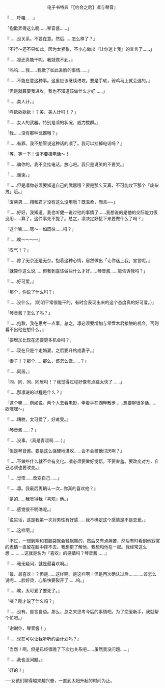 <p align="center">电子书特典『【约会之后】凛与琴音』</p>

『……呼哇……』

「抱歉弄得这么晚……琴音酱……」

『……没关系。不要在意。然后……怎么样了？』

「不行～还不只如此，因为太紧张，不小心做出『让你迷上我』的宣言了……」

『……凛还真能干呢。我就做不到。』

「呜呜……我……我做了如此丢脸的事情……」

『……不能在意这种事。这里应该继续进攻。要是手软，弱鸡马上就会逃的。』

「但是就算要我进攻，我也不知道该做什么才好……」

『……美人计。』

「呼欸欸欸欸！？美、美人计吗！？」

『……女人的武器。特别是凛的状况，威力拔群。』

「我……没有那种武器哦？」

『……有罪。我不想管说这种话的凛了。我可以挂掉电话吗？』

「等、等一下！请不要挂电话～！」

『……骗你的。我不会挂电话，放心吧。我只是说笑的不要哭。』

「……谢谢。」

『……但是凛你必须要知道自己的武器哦？要是那么天真，不可能攻下那个「废柴男」哦。』

「废柴男……翔和君才没有这么没用哦？既温柔，而且──」

『……好好，我知道。我也听健一说过他的事情了……我想说的是他的交际能力很没用……算了，这件事先不提了。总之，凛决定好接下来要做什么了吗？』

「这个嘛……嗯～一如既往……吗？」

『……唉～～～～』

「叹气！？」

『……除了无奈还是无奈。抱着这种心情，居然做出「让你迷上我」宣言呢。』

「就算你这么说……但我到底该做些什么才好……琴音酱……能告诉我吗？」

『……好可爱。』

「那个，你说了什么吗？」

『……没什么。（明明平常很能干的，有时会表现出来的这个态度真的好可爱。）』

「琴音酱？怎么了吗？」

『……抱歉，我在思考一点事。总之，凛必须要增加与常盘木君接触的机会。否则看不出他在想什么。』

「要增加比现在还要更多机会吗？」

『……现在只是个走婚妻。之后要升格成妻子。』

「妻子！？那个……那么，该怎么做……？」

『……同居。』

「同、同、同、同居吗！？我觉得过程好像有点跳太快了……」

『……那凛说的过程是什么？』

「这个嘛……例如说，两个人去看电影，牵着手在湖畔散步……想要聊很多话……欸嘿嘿～」

『……糟糕，太可爱了，好难受。』

「琴音酱……？」

『……没事。（真是青涩啊……）』

「但是琴音酱。要是这么强硬地进攻……会不会被他讨厌啊？」

『……不做些什么就不会有变化。凛必须要做好觉悟，不要害羞。要改变对方，自己必须也要改变。』

「……觉悟……改变自己……」

『……凛。我最后再确认一次…你真的喜欢他？』

「是的……我觉得我『喜欢』他。」

『……感觉很不明确呢。』

「说实话，这是我第一次对男性有好感……我不确定这个感情是不是恋爱。」

『……这样啊。』

「不过，一想到翔和君脑袋就会轻飘飘的，然后又有点痛苦，然后有时看到他寂寞的表情一直留在脑中挥不去。我想更了解他。我想和他在一起。我经常这么想…………这就是名为『喜欢』的感情吗？琴音酱……」

『……毫无疑问，就是最喜欢啊。』

「最、最喜欢！？但是……这样啊。是这样啊！但是再次确认过后…………该怎么说呢……脸好烫，心脏快要裂开了……呜。」

『……唉，太可爱了要死了。』

「咦？刚才说了什么吗？」

『……没有。自言自语。那么，总之来思考今后的事情吧。为了恋爱新手，我就帮个忙吧。』

「谢谢你，琴音酱！」

『……现在可以让我听听约会计划吗？』

「当然！啊，但是已经很晚了下次也关系吧……虽然我没问题……」

『……我也没问题。』

「好的！」

──女孩们聊得越来越兴奋，一直到太阳升起的时间为止。

